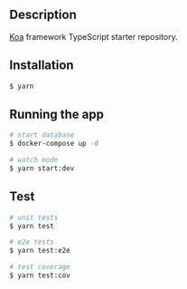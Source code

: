 ## Description

[Koa](https://github.com/koajs/koa) framework TypeScript starter repository.

## Installation

```bash
$ yarn
```

## Running the app

```bash
# start database
$ docker-compose up -d

# watch mode
$ yarn start:dev
```

## Test

```bash
# unit tests
$ yarn test

# e2e tests
$ yarn test:e2e

# test coverage
$ yarn test:cov
```

